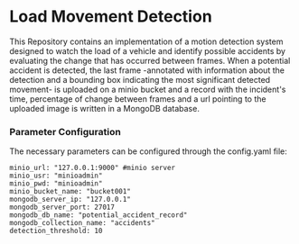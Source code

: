 # Load Movement Detection

This Repository contains an implementation of a motion detection system designed to watch the load of a vehicle and identify possible accidents by evaluating the change that has occurred between frames. When a potential accident is detected, the last frame -annotated with information about the detection and a bounding box indicating the most significant detected movement- is uploaded on a minio bucket and a record with the incident's time, percentage of change between frames and a url pointing to the uploaded image is written in a MongoDB database.

### Parameter Configuration
The necessary parameters can be configured through the config.yaml file:
```
minio_url: "127.0.0.1:9000" #minio server
minio_usr: "minioadmin"
minio_pwd: "minioadmin"
minio_bucket_name: "bucket001"
mongodb_server_ip: "127.0.0.1"
mongodb_server_port: 27017
mongodb_db_name: "potential_accident_record"
mongodb_collection_name: "accidents"
detection_threshold: 10
```
